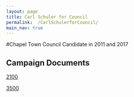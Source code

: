 ```yaml
---
layout: page
title: Carl Schuler for Council
permalink:  /CarlSchulerforCouncil/
main_nav: true
---
```

#Chapel Town Council Candidate in 2011 and 2017

## Campaign Documents

[2100](assets/2100.pdf)

[3500](assets/CRO-3500.pdf)
